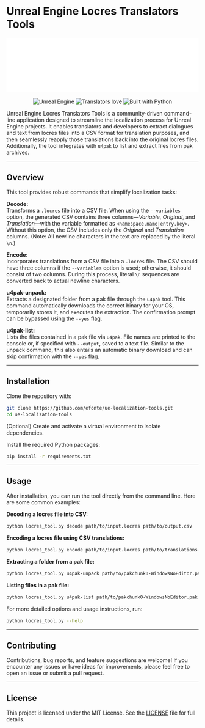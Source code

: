 # Unreal Engine Locres Translators Tools

<div align="center">
  <img src="assets/banner.svg" alt="Unreal Engine Locres Translators Tools Banner" width="600">
</div>

<div align="center">

![Unreal Engine](https://img.shields.io/badge/Unreal%20Engine-black?style=for-the-badge&logo=unrealengine) ![Translators love](https://img.shields.io/badge/Translators%20%E2%9D%A4-green?style=for-the-badge) ![Built with Python](https://img.shields.io/badge/Built%20with-Python-%233776AB?style=for-the-badge&logo=python)

</div>

Unreal Engine Locres Translators Tools is a community-driven command-line application designed to streamline the localization process for Unreal Engine projects. It enables translators and developers to extract dialogues and text from locres files into a CSV format for translation purposes, and then seamlessly reapply those translations back into the original locres files. Additionally, the tool integrates with `u4pak` to list and extract files from pak archives.

---

## Overview

This tool provides robust commands that simplify localization tasks:

**Decode:**  
Transforms a `.locres` file into a CSV file. When using the `--variables` option, the generated CSV contains three columns—*Variable*, *Original*, and *Translation*—with the variable formatted as `<namespace.name|entry.key>`. Without this option, the CSV includes only the *Original* and *Translation* columns. (Note: All newline characters in the text are replaced by the literal `\n`.)

**Encode:**  
Incorporates translations from a CSV file into a `.locres` file. The CSV should have three columns if the `--variables` option is used; otherwise, it should consist of two columns. During this process, literal `\n` sequences are converted back to actual newline characters.

**u4pak-unpack:**  
Extracts a designated folder from a pak file through the `u4pak` tool. This command automatically downloads the correct binary for your OS, temporarily stores it, and executes the extraction. The confirmation prompt can be bypassed using the `--yes` flag.

**u4pak-list:**  
Lists the files contained in a pak file via `u4pak`. File names are printed to the console or, if specified with `--output`, saved to a text file. Similar to the unpack command, this also entails an automatic binary download and can skip confirmation with the `--yes` flag.

---

## Installation

Clone the repository with:

```bash
git clone https://github.com/efonte/ue-localization-tools.git
cd ue-localization-tools
```

(Optional) Create and activate a virtual environment to isolate dependencies.

Install the required Python packages:

```bash
pip install -r requirements.txt
```

---

## Usage

After installation, you can run the tool directly from the command line. Here are some common examples:

**Decoding a locres file into CSV:**

```bash
python locres_tool.py decode path/to/input.locres path/to/output.csv
```

**Encoding a locres file using CSV translations:**

```bash
python locres_tool.py encode path/to/input.locres path/to/translations.csv path/to/updated.locres
```

**Extracting a folder from a pak file:**

```bash
python locres_tool.py u4pak-unpack path/to/pakchunk0-WindowsNoEditor.pak "ColonyShipGame/Content/Localization" path/to/output_folder --yes
```

**Listing files in a pak file:**

```bash
python locres_tool.py u4pak-list path/to/pakchunk0-WindowsNoEditor.pak --output path/to/list.txt --yes
```

For more detailed options and usage instructions, run:

```bash
python locres_tool.py --help
```

---

## Contributing

Contributions, bug reports, and feature suggestions are welcome! If you encounter any issues or have ideas for improvements, please feel free to open an issue or submit a pull request.

---

## License

This project is licensed under the MIT License. See the [LICENSE](LICENSE) file for full details.
